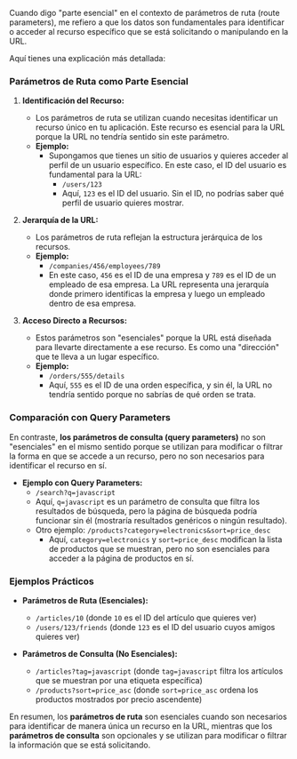 Cuando digo "parte esencial" en el contexto de parámetros de ruta (route parameters), me refiero a que los datos son fundamentales para identificar o acceder al recurso específico que se está solicitando o manipulando en la URL. 

Aquí tienes una explicación más detallada:

### Parámetros de Ruta como Parte Esencial

1. **Identificación del Recurso:**
   - Los parámetros de ruta se utilizan cuando necesitas identificar un recurso único en tu aplicación. Este recurso es esencial para la URL porque la URL no tendría sentido sin este parámetro.
   - **Ejemplo:**
     - Supongamos que tienes un sitio de usuarios y quieres acceder al perfil de un usuario específico. En este caso, el ID del usuario es fundamental para la URL:
       - `/users/123`
       - Aquí, `123` es el ID del usuario. Sin el ID, no podrías saber qué perfil de usuario quieres mostrar.

2. **Jerarquía de la URL:**
   - Los parámetros de ruta reflejan la estructura jerárquica de los recursos.
   - **Ejemplo:**
     - `/companies/456/employees/789`
     - En este caso, `456` es el ID de una empresa y `789` es el ID de un empleado de esa empresa. La URL representa una jerarquía donde primero identificas la empresa y luego un empleado dentro de esa empresa.

3. **Acceso Directo a Recursos:**
   - Estos parámetros son "esenciales" porque la URL está diseñada para llevarte directamente a ese recurso. Es como una "dirección" que te lleva a un lugar específico.
   - **Ejemplo:**
     - `/orders/555/details`
     - Aquí, `555` es el ID de una orden específica, y sin él, la URL no tendría sentido porque no sabrías de qué orden se trata.

### Comparación con Query Parameters

En contraste, **los parámetros de consulta (query parameters)** no son "esenciales" en el mismo sentido porque se utilizan para modificar o filtrar la forma en que se accede a un recurso, pero no son necesarios para identificar el recurso en sí.

- **Ejemplo con Query Parameters:**
  - `/search?q=javascript`
  - Aquí, `q=javascript` es un parámetro de consulta que filtra los resultados de búsqueda, pero la página de búsqueda podría funcionar sin él (mostraría resultados genéricos o ningún resultado).
  - Otro ejemplo: `/products?category=electronics&sort=price_desc`
    - Aquí, `category=electronics` y `sort=price_desc` modifican la lista de productos que se muestran, pero no son esenciales para acceder a la página de productos en sí.

### Ejemplos Prácticos

- **Parámetros de Ruta (Esenciales):**
  - `/articles/10` (donde `10` es el ID del artículo que quieres ver)
  - `/users/123/friends` (donde `123` es el ID del usuario cuyos amigos quieres ver)
  
- **Parámetros de Consulta (No Esenciales):**
  - `/articles?tag=javascript` (donde `tag=javascript` filtra los artículos que se muestran por una etiqueta específica)
  - `/products?sort=price_asc` (donde `sort=price_asc` ordena los productos mostrados por precio ascendente)

En resumen, los **parámetros de ruta** son esenciales cuando son necesarios para identificar de manera única un recurso en la URL, mientras que los **parámetros de consulta** son opcionales y se utilizan para modificar o filtrar la información que se está solicitando.